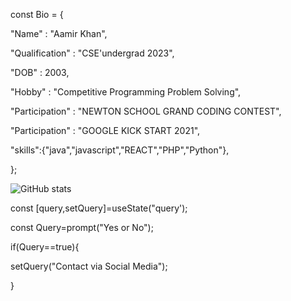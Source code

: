 const Bio = {

"Name" : "Aamir Khan",

"Qualification" : "CSE'undergrad 2023",

"DOB" : 2003,

"Hobby" : "Competitive Programming Problem Solving",

"Participation" : "NEWTON SCHOOL GRAND CODING CONTEST",

"Participation" : "GOOGLE KICK START 2021",

"skills":{"java","javascript","REACT","PHP","Python"},

};

![GitHub stats](https://github-readme-stats.vercel.app/api?username=Aamir64&theme=radical)

const [query,setQuery]=useState("query');

const Query=prompt("Yes or No");

if(Query==true){
  
  setQuery("Contact via Social Media");
  
 }
